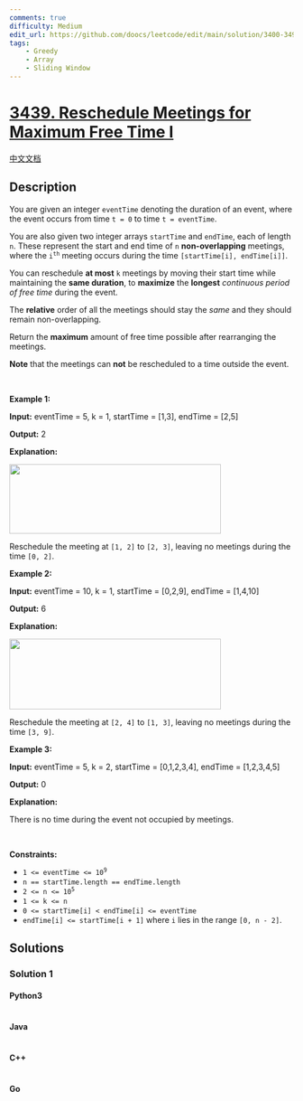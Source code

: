 ```yaml
---
comments: true
difficulty: Medium
edit_url: https://github.com/doocs/leetcode/edit/main/solution/3400-3499/3439.Reschedule%20Meetings%20for%20Maximum%20Free%20Time%20I/README_EN.md
tags:
    - Greedy
    - Array
    - Sliding Window
---
```


<!-- problem:start -->

# [3439. Reschedule Meetings for Maximum Free Time I](https://leetcode.com/problems/reschedule-meetings-for-maximum-free-time-i)

[中文文档](/solution/3400-3499/3439.Reschedule%20Meetings%20for%20Maximum%20Free%20Time%20I/README.md)

## Description

<!-- description:start -->

<p>You are given an integer <code>eventTime</code> denoting the duration of an event, where the event occurs from time <code>t = 0</code> to time <code>t = eventTime</code>.</p>

<p>You are also given two integer arrays <code>startTime</code> and <code>endTime</code>, each of length <code>n</code>. These represent the start and end time of <code>n</code> <strong>non-overlapping</strong> meetings, where the <code>i<sup>th</sup></code> meeting occurs during the time <code>[startTime[i], endTime[i]]</code>.</p>

<p>You can reschedule <strong>at most</strong> <code>k</code> meetings by moving their start time while maintaining the <strong>same duration</strong>, to <strong>maximize</strong> the <strong>longest</strong> <em>continuous period of free time</em> during the event.</p>

<p>The <strong>relative</strong> order of all the meetings should stay the<em> same</em> and they should remain non-overlapping.</p>

<p>Return the <strong>maximum</strong> amount of free time possible after rearranging the meetings.</p>

<p><strong>Note</strong> that the meetings can <strong>not</strong> be rescheduled to a time outside the event.</p>

<p>&nbsp;</p>
<p><strong class="example">Example 1:</strong></p>

<div class="example-block">
<p><strong>Input:</strong> <span class="example-io">eventTime = 5, k = 1, startTime = [1,3], endTime = [2,5]</span></p>

<p><strong>Output:</strong> <span class="example-io">2</span></p>

<p><strong>Explanation:</strong></p>

<p><img alt="" src="https://fastly.jsdelivr.net/gh/doocs/leetcode@main/solution/3400-3499/3439.Reschedule%20Meetings%20for%20Maximum%20Free%20Time%20I/images/example0_rescheduled.png" style="width: 375px; height: 123px;" /></p>

<p>Reschedule the meeting at <code>[1, 2]</code> to <code>[2, 3]</code>, leaving no meetings during the time <code>[0, 2]</code>.</p>
</div>

<p><strong class="example">Example 2:</strong></p>

<div class="example-block">
<p><strong>Input:</strong> <span class="example-io">eventTime = 10, k = 1, startTime = [0,2,9], endTime = [1,4,10]</span></p>

<p><strong>Output:</strong> <span class="example-io">6</span></p>

<p><strong>Explanation:</strong></p>

<p><img alt="" src="https://fastly.jsdelivr.net/gh/doocs/leetcode@main/solution/3400-3499/3439.Reschedule%20Meetings%20for%20Maximum%20Free%20Time%20I/images/example1_rescheduled.png" style="width: 375px; height: 125px;" /></p>

<p>Reschedule the meeting at <code>[2, 4]</code> to <code>[1, 3]</code>, leaving no meetings during the time <code>[3, 9]</code>.</p>
</div>

<p><strong class="example">Example 3:</strong></p>

<div class="example-block">
<p><strong>Input:</strong> <span class="example-io">eventTime = 5, k = 2, startTime = [0,1,2,3,4], endTime = [1,2,3,4,5]</span></p>

<p><strong>Output:</strong> <span class="example-io">0</span></p>

<p><strong>Explanation:</strong></p>

<p>There is no time during the event not occupied by meetings.</p>
</div>

<p>&nbsp;</p>
<p><strong>Constraints:</strong></p>

<ul>
	<li><code>1 &lt;= eventTime &lt;= 10<sup>9</sup></code></li>
	<li><code>n == startTime.length == endTime.length</code></li>
	<li><code>2 &lt;= n &lt;= 10<sup>5</sup></code></li>
	<li><code>1 &lt;= k &lt;= n</code></li>
	<li><code>0 &lt;= startTime[i] &lt; endTime[i] &lt;= eventTime</code></li>
	<li><code>endTime[i] &lt;= startTime[i + 1]</code> where <code>i</code> lies in the range <code>[0, n - 2]</code>.</li>
</ul>

<!-- description:end -->

## Solutions

<!-- solution:start -->

### Solution 1

<!-- tabs:start -->

#### Python3

```python

```

#### Java

```java

```

#### C++

```cpp

```

#### Go

```go

```

<!-- tabs:end -->

<!-- solution:end -->

<!-- problem:end -->

